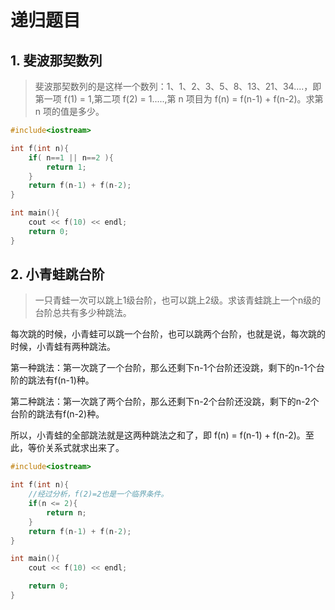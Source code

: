 # 递归题目

## 1. 斐波那契数列

> 斐波那契数列的是这样一个数列：1、1、2、3、5、8、13、21、34....，即第一项 f(1) = 1,第二项 f(2) = 1.....,第 n 项目为 f(n) = f(n-1) + f(n-2)。求第 n 项的值是多少。

```c++
#include<iostream>

int f(int n){
    if( n==1 || n==2 ){
        return 1;
    }
    return f(n-1) + f(n-2);
}

int main(){
    cout << f(10) << endl;
    return 0;
}
```



## 2. 小青蛙跳台阶

> 一只青蛙一次可以跳上1级台阶，也可以跳上2级。求该青蛙跳上一个n级的台阶总共有多少种跳法。

每次跳的时候，小青蛙可以跳一个台阶，也可以跳两个台阶，也就是说，每次跳的时候，小青蛙有两种跳法。

第一种跳法：第一次跳了一个台阶，那么还剩下n-1个台阶还没跳，剩下的n-1个台阶的跳法有f(n-1)种。

第二种跳法：第一次跳了两个台阶，那么还剩下n-2个台阶还没跳，剩下的n-2个台阶的跳法有f(n-2)种。

所以，小青蛙的全部跳法就是这两种跳法之和了，即 f(n) = f(n-1) + f(n-2)。至此，等价关系式就求出来了。

```c++
#include<iostream>

int f(int n){
    //经过分析，f(2)=2也是一个临界条件。
    if(n <= 2){
        return n;
    }
    return f(n-1) + f(n-2);
}

int main(){
    cout << f(10) << endl;

    return 0;
}
```


